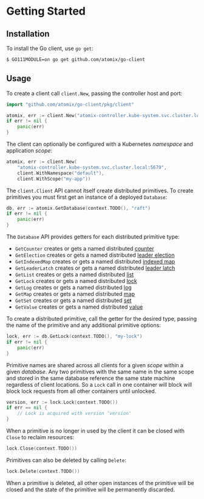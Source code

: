 # Getting Started

## Installation

To install the Go client, use `go get`:

```bash
$ GO111MODULE=on go get github.com/atomix/go-client
```

## Usage

To create a client call `client.New`, passing the controller host and port:

```go
import "github.com/atomix/go-client/pkg/client"

atomix, err := client.New("atomix-controller.kube-system.svc.cluster.local:5679")
if err != nil {
	panic(err)
}
```

The client can optionally be configured with a Kubernetes _namespace_ and application
_scope_:

```go
atomix, err := client.New(
	"atomix-controller.kube-system.svc.cluster.local:5679", 
	client.WithNamespace("default"), 
	client.WithScope("my-app"))
```

The `client.Client` API cannot itself create distributed primitives. To create primitives you
must first get an instance of a deployed `Database`:

```go
db, err := atomix.GetDatabase(context.TODO(), "raft")
if err != nil {
	panic(err)
}
```

The `Database` API provides getters for each distributed primitive type:

* `GetCounter` creates or gets a named distributed [counter](counter.md)
* `GetElection` creates or gets a named distributed [leader election](election.md)
* `GetIndexedMap` creates or gets a named distributed [indexed map](indexed-map.md)
* `GetLeaderLatch` creates or gets a named distributed [leader latch](leader-latch.md)
* `GetList` creates or gets a named distributed [list](list.md)
* `GetLock` creates or gets a named distributed [lock](lock.md)
* `GetLog` creates or gets a named distributed [log](log.md)
* `GetMap` creates or gets a named distributed [map](map.md)
* `GetSet` creates or gets a named distributed [set](set.md)
* `GetValue` creates or gets a named distributed [value](value.md)

To create a distributed primitive, call the getter for the desired type, passing the
name of the primitive and any additional primitive options:

```go
lock, err := db.GetLock(context.TODO(), "my-lock")
if err != nil {
	panic(err)
}
```

Primitive names are shared across all clients for a given _scope_ within a given
_database_. Any two primitives with the same name in the same scope and stored in the 
same database reference the same state machine regardless of client locations. So a
`Lock` call in one container will block will block lock requests from all other containers
until unlocked.

```go
version, err := lock.Lock(context.TODO())
if err == nil {
	// Lock is acquired with version 'version'
}
```

When a primitive is no longer in used by the client it can be closed with `Close` to
reclaim resources:

```go
lock.Close(context.TODO())
```

Primitives can also be deleted by calling `Delete`:

```go
lock.Delete(context.TODO())
```

When a primitive is deleted, all other open instances of the primitive will be closed
and the state of the primitive will be permanently discarded.

[API]: /api
[golang]: https://golang.org/
